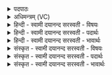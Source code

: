 <details><summary>पदपाठः</summary>

होता॑। य॒क्ष॒त्। तनू॒नपा॑त॒मिति॒ तनू॒ऽनपा॑तम्। उ॒द्भिद॒मित्यु॒त्ऽभिद॑म्। यम्। गर्भ॑म्। अदि॑तिः। द॒धे। शुचि॑म्। इन्द्र॑म्। व॒यो॒धस॒मिति॑ वयः॒धस॑म्। उ॒ष्णिह॑म्। छन्दः॑। इ॒न्द्रि॒यम्। दि॒त्य॒वाह॒मिति॑ दित्य॒ऽवाह॑म्। गाम्। वयः॑। दध॑त्। वेतु॑। आज्य॑स्य। होतः॑। यज॑। २५।
</details>

<details><summary>अधिमन्त्रम् (VC)</summary>

- इन्द्रो देवता
- सरस्वत्यृषिः
- भुरिगतिजगती
- निषादः
</details>

<details><summary>हिन्दी - स्वामी दयानन्द सरस्वती  - विषयः</summary>

फिर उसी विषय को अगले मन्त्र में कहा है ॥
</details>

<details><summary>हिन्दी - स्वामी दयानन्द सरस्वती  - पदार्थः</summary>

पदार्थान्वयभाषाः -  हे (होतः) ज्ञान के यज्ञ के कर्त्तः ! जैसे (होता) शुभ गुणों का ग्रहण करनेवाला जन (तनूनपातम्) शरीरादि के रक्षक (उद्भिदम्) शरीर का भेदन कर निकलनेवाले (गर्भम्) गर्भ को जैसे (अदितिः) माता धारण करती, वैसे (यम्) जिस को (दधे) धारण करता है, (वयोधसम्) अवस्था के वर्धक (शुचिम्) पवित्र (इन्द्रम्) सूर्य्य को (यक्षत्) हवन का पदार्थ पहुँचाता है, (आज्यस्य) विज्ञानसम्बन्धी (उष्णिहम्) उष्णिक् छन्द से कहे हुए (छन्दः) बलकारी (इन्द्रियम्) जीव के श्रोत्रादि चिह्नों और (दित्यवाहम्) खण्डितों को पहुँचानेवाले (गाम्) वाणी और (वयः) सुन्दर-सुन्दर पक्षियों को (दधत्) धारण करता हुआ (वेतु) प्राप्त होवे, वैसे इन सब को आप (यज) सङ्गत कीजिये ॥२५ ॥
</details>

<details><summary>हिन्दी - स्वामी दयानन्द सरस्वती  - भावार्थः</summary>

भावार्थभाषाः -  इस मन्त्र में वाचकलुप्तोपमालङ्कार है। हे मनुष्यो ! आप लोग जैसे माता गर्भ और उत्पन्न हुए बालक की रक्षा करती है, वैसे शरीर और इन्द्रियों की रक्षा करके विद्या और आयुर्दा को बढ़ाओ ॥२५ ॥
</details>

<details><summary>संस्कृत - स्वामी दयानन्द सरस्वती  - विषयः</summary>

पुनस्तमेव विषयमाह ॥
</details>

<details><summary>संस्कृत - स्वामी दयानन्द सरस्वती  - पदार्थः</summary>

पदार्थान्वयभाषाः -  हे होतर्यथा होता तनूनपातमुद्भिदमदितिर्गर्भमिव यं दधे वयोधसं शुचिमिन्द्रं यक्षदाज्यस्योष्णिहं छन्द इन्द्रियं दित्यवाहं गां वयश्च दधत् सन् वेतु तथैतान् यज ॥२५ ॥
</details>

<details><summary>संस्कृत - स्वामी दयानन्द सरस्वती  - भावार्थः</summary>

भावार्थभाषाः -  अत्र वाचकलुप्तोपमालङ्कारः। हे मनुष्याः ! भवन्तो यथा माता गर्भं जातं बालं च रक्षति, तथा शरीरमिन्द्रियाणि च रक्षयित्वा विद्यायुषी वर्धयन्तु ॥२५ ॥
</details>